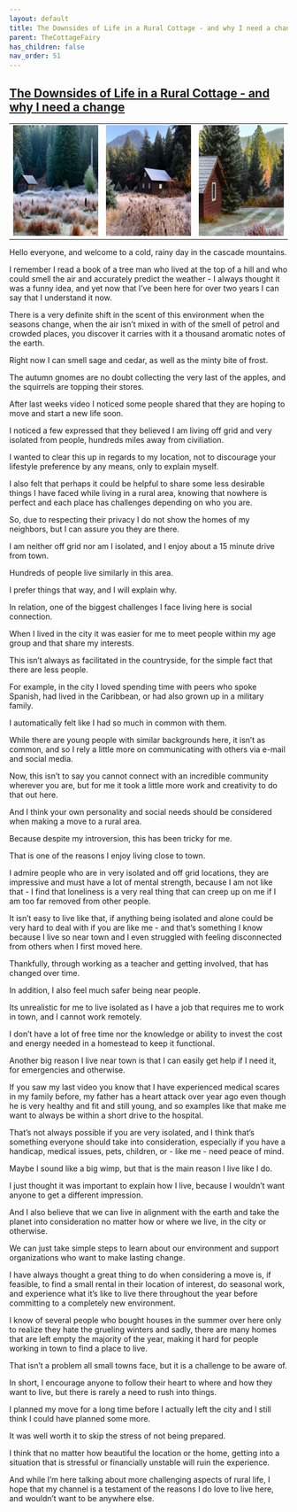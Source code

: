 ```yaml
---
layout: default
title: The Downsides of Life in a Rural Cottage - and why I need a change
parent: TheCottageFairy
has_children: false
nav_order: 51
---
```


## [The Downsides of Life in a Rural Cottage - and why I need a change](https://www.youtube.com/watch?v=rf97SOokQaI)

<div>
<table align="center">
	<tr>
		<td align="center">
			<img src="../../posters/The_Downsides_of_Life_in_a_Rural_Cottage_-_and_why_I_need_a_change-[rf97SOokQaI]/generated_00.png" height="200" width="200"/>
		</td>
		<td align="center">
			<img src="../../posters/The_Downsides_of_Life_in_a_Rural_Cottage_-_and_why_I_need_a_change-[rf97SOokQaI]/generated_01.png" height="200" width="200"/>
		</td>
		<td align="center">
			<img src="../../posters/The_Downsides_of_Life_in_a_Rural_Cottage_-_and_why_I_need_a_change-[rf97SOokQaI]/generated_02.png" height="200" width="200"/>
		</td>
	</tr>
</table>
</div>

Hello everyone, and welcome to a cold, rainy day in the cascade mountains.

I remember I read a book of a tree man who lived at the top of a hill and who could smell the air and accurately predict the weather - I always thought it was a funny idea, and yet now that I’ve been here for over two years I can say that I understand it now.

There is a very definite shift in the scent of this environment when the seasons change, when the air isn’t mixed in with of the smell of petrol and crowded places, you discover it carries with it a thousand aromatic notes of the earth.

Right now I can smell sage and cedar, as well as the minty bite of frost.

The autumn gnomes are no doubt collecting the very last of the apples, and the squirrels are topping their stores.

After last weeks video I noticed some people shared that they are hoping to move and start a new life soon.

I noticed a few expressed that they believed I am living off grid and very isolated from people, hundreds miles away from civiliation.

I wanted to clear this up in regards to my location, not to discourage your lifestyle preference by any means, only to explain myself.

I also felt that perhaps it could be helpful to share some less desirable things I have faced while living in a rural area, knowing that nowhere is perfect and each place has challenges depending on who you are.

So, due to respecting their privacy I do not show the homes of my neighbors, but I can assure you they are there.

I am neither off grid nor am I isolated, and I enjoy about a 15 minute drive from town.

Hundreds of people live similarly in this area.

I prefer things that way, and I will explain why.

In relation, one of the biggest challenges I face living here is social connection.

When I lived in the city it was easier for me to meet people within my age group and that share my interests.

This isn’t always as facilitated in the countryside, for the simple fact that there are less people.

For example, in the city I loved spending time with peers who spoke Spanish, had lived in the Caribbean, or had also grown up in a military family.

I automatically felt like I had so much in common with them.

While there are young people with similar backgrounds here, it isn’t as common, and so I rely a little more on communicating with others via e-mail and social media.

Now, this isn’t to say you cannot connect with an incredible community wherever you are, but for me it took a little more work and creativity to do that out here.

And I think your own personality and social needs should be considered when making a move to a rural area.

Because despite my introversion, this has been tricky for me.

That is one of the reasons I enjoy living close to town.

I admire people who are in very isolated and off grid locations, they are impressive and must have a lot of mental strength, because I am not like that - I find that loneliness is a very real thing that can creep up on me if I am too far removed from other people.

It isn’t easy to live like that, if anything being isolated and alone could be very hard to deal with if you are like me - and that’s something I know because I live so near town and I even struggled with feeling disconnected from others when I first moved here.

Thankfully, through working as a teacher and getting involved, that has changed over time.

In addition, I also feel much safer being near people.

Its unrealistic for me to live isolated as I have a job that requires me to work in town, and I cannot work remotely.

I don’t have a lot of free time nor the knowledge or ability to invest the cost and energy needed in a homestead to keep it functional.

Another big reason I live near town is that I can easily get help if I need it, for emergencies and otherwise.

If you saw my last video you know that I have experienced medical scares in my family before, my father has a heart attack over year ago even though he is very healthy and fit and still young, and so examples like that make me want to always be within a short drive to the hospital.

That’s not always possible if you are very isolated, and I think that’s something everyone should take into consideration, especially if you have a handicap, medical issues, pets, children, or - like me - need peace of mind.

Maybe I sound like a big wimp, but that is the main reason I live like I do.

I just thought it was important to explain how I live, because I wouldn’t want anyone to get a different impression.

And I also believe that we can live in alignment with the earth and take the planet into consideration no matter how or where we live, in the city or otherwise.

We can just take simple steps to learn about our environment and support organizations who want to make lasting change.

I have always thought a great thing to do when considering a move is, if feasible, to find a small rental in their location of interest, do seasonal work, and experience what it’s like to live there throughout the year before committing to a completely new environment.

I know of several people who bought houses in the summer over here only to realize they hate the grueling winters and sadly, there are many homes that are left empty the majority of the year, making it hard for people working in town to find a place to live.

That isn’t a problem all small towns face, but it is a challenge to be aware of.

In short, I encourage anyone to follow their heart to where and how they want to live, but there is rarely a need to rush into things.

I planned my move for a long time before I actually left the city and I still think I could have planned some more.

It was well worth it to skip the stress of not being prepared.

I think that no matter how beautiful the location or the home, getting into a situation that is stressful or financially unstable will ruin the experience.

And while I’m here talking about more challenging aspects of rural life, I hope that my channel is a testament of the reasons I do love to live here, and wouldn’t want to be anywhere else.